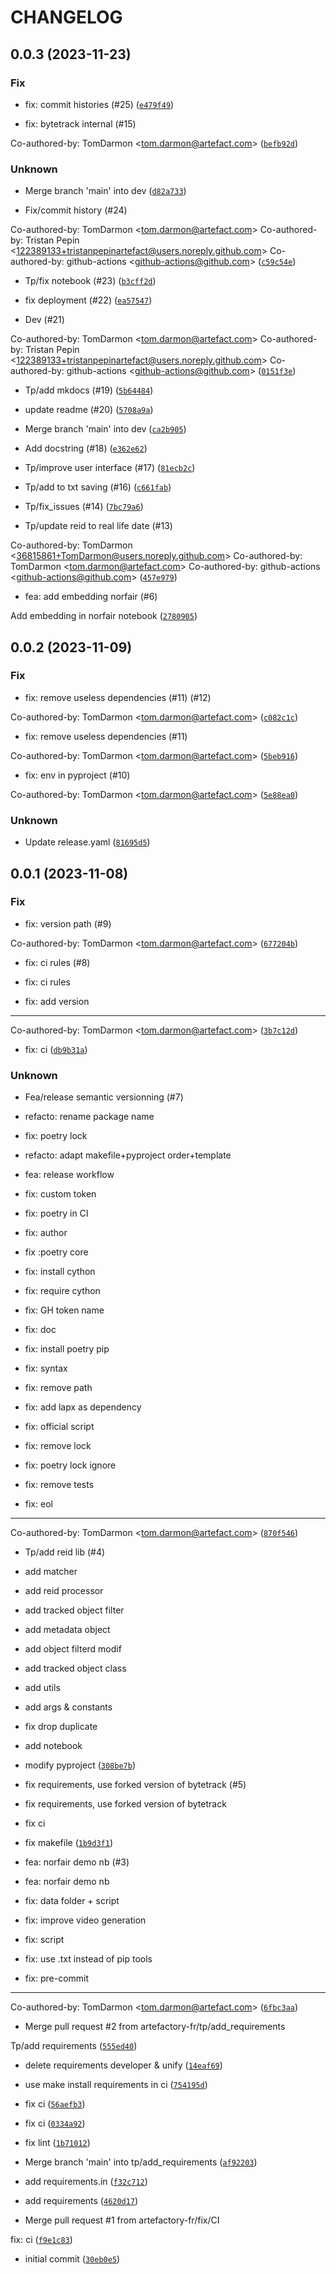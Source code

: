 # CHANGELOG



## 0.0.3 (2023-11-23)

### Fix

* fix: commit histories (#25) ([`e479f49`](https://github.com/artefactory-fr/track-reid/commit/e479f491cd04d9a42d8d44b8c3d102d3db029ad8))

* fix: bytetrack internal (#15)

Co-authored-by: TomDarmon &lt;tom.darmon@artefact.com&gt; ([`befb92d`](https://github.com/artefactory-fr/track-reid/commit/befb92dd81ae225562b19917e2a4e07c3ccd5c72))

### Unknown

* Merge branch &#39;main&#39; into dev ([`d82a733`](https://github.com/artefactory-fr/track-reid/commit/d82a733aaf45bba5eee7e807c7134d095ce5daee))

* Fix/commit history (#24)

Co-authored-by: TomDarmon &lt;tom.darmon@artefact.com&gt;
Co-authored-by: Tristan Pepin &lt;122389133+tristanpepinartefact@users.noreply.github.com&gt;
Co-authored-by: github-actions &lt;github-actions@github.com&gt; ([`c59c54e`](https://github.com/artefactory-fr/track-reid/commit/c59c54e7cfd95e080b76d85e7d0f2556b09b2454))

* Tp/fix notebook (#23) ([`b3cff2d`](https://github.com/artefactory-fr/track-reid/commit/b3cff2dc6f3a0569a5972874d732b6bb8df73207))

* fix deployment (#22) ([`ea57547`](https://github.com/artefactory-fr/track-reid/commit/ea575474784d58c49f081d693724c58dbf80cafd))

* Dev (#21)

Co-authored-by: TomDarmon &lt;tom.darmon@artefact.com&gt;
Co-authored-by: Tristan Pepin &lt;122389133+tristanpepinartefact@users.noreply.github.com&gt;
Co-authored-by: github-actions &lt;github-actions@github.com&gt; ([`0151f3e`](https://github.com/artefactory-fr/track-reid/commit/0151f3eb62885c14b3fe5b3ea2df9f1c5ae24374))

* Tp/add mkdocs (#19) ([`5b64484`](https://github.com/artefactory-fr/track-reid/commit/5b64484c7dc1af992bf201bda8ee05087c35a874))

* update readme (#20) ([`5708a9a`](https://github.com/artefactory-fr/track-reid/commit/5708a9a37b2da99b3fa4ec0fc8db844fc8370a70))

* Merge branch &#39;main&#39; into dev ([`ca2b905`](https://github.com/artefactory-fr/track-reid/commit/ca2b905e9570f72503ec540284e87444fa83402f))

* Add docstring (#18) ([`e362e62`](https://github.com/artefactory-fr/track-reid/commit/e362e62bd086e4e1c1b2c588d36e4fb027fcc4ca))

* Tp/improve user interface (#17) ([`81ecb2c`](https://github.com/artefactory-fr/track-reid/commit/81ecb2c77bd5558f8eeefb9febc6d74d485bd2c9))

* Tp/add to txt saving (#16) ([`c661fab`](https://github.com/artefactory-fr/track-reid/commit/c661fabbd7607b3afd97089419b01d2faf75aee3))

* Tp/fix_issues (#14) ([`7bc79a6`](https://github.com/artefactory-fr/track-reid/commit/7bc79a68d328d0ab5351ce017a59b31cddaa289d))

* Tp/update reid to real life date (#13)

Co-authored-by: TomDarmon &lt;36815861+TomDarmon@users.noreply.github.com&gt;
Co-authored-by: TomDarmon &lt;tom.darmon@artefact.com&gt;
Co-authored-by: github-actions &lt;github-actions@github.com&gt; ([`457e979`](https://github.com/artefactory-fr/track-reid/commit/457e9795121e590861f791454c3da9a7ebf2ae19))

* fea: add embedding norfair (#6)

Add embedding in norfair notebook ([`2780905`](https://github.com/artefactory-fr/track-reid/commit/27809051beb96e5eea4f4c1733e71bc4c0e0cccc))


## 0.0.2 (2023-11-09)

### Fix

* fix: remove useless dependencies (#11) (#12)

Co-authored-by: TomDarmon &lt;tom.darmon@artefact.com&gt; ([`c082c1c`](https://github.com/artefactory-fr/track-reid/commit/c082c1c8766840512a9c1ad58b6848ff560e4ec7))

* fix: remove useless dependencies (#11)

Co-authored-by: TomDarmon &lt;tom.darmon@artefact.com&gt; ([`5beb916`](https://github.com/artefactory-fr/track-reid/commit/5beb916cc3d768b7e2662155572170c3226f0041))

* fix: env in pyproject (#10)

Co-authored-by: TomDarmon &lt;tom.darmon@artefact.com&gt; ([`5e88ea0`](https://github.com/artefactory-fr/track-reid/commit/5e88ea04c00443b7202a2ff4dbaac09f2db01034))

### Unknown

* Update release.yaml ([`81695d5`](https://github.com/artefactory-fr/track-reid/commit/81695d5ac249df3b7dbbf2f2bdbe7075e42bea62))


## 0.0.1 (2023-11-08)

### Fix

* fix: version path (#9)

Co-authored-by: TomDarmon &lt;tom.darmon@artefact.com&gt; ([`677204b`](https://github.com/artefactory-fr/track-reid/commit/677204bf2e755d851b5b26d9acf808b957bdf55f))

* fix: ci rules (#8)

* fix: ci rules

* fix: add version

---------

Co-authored-by: TomDarmon &lt;tom.darmon@artefact.com&gt; ([`3b7c12d`](https://github.com/artefactory-fr/track-reid/commit/3b7c12d7b21b511bdf76b6fe0856b4d489eefcaa))

* fix: ci ([`db9b31a`](https://github.com/artefactory-fr/track-reid/commit/db9b31a244c97c63bb3e7073bbf780d46416a0dc))

### Unknown

* Fea/release semantic versionning (#7)

* refacto: rename package name

* fix: poetry lock

* refacto: adapt makefile+pyproject order+template

* fea: release workflow

* fix: custom token

* fix: poetry in CI

* fix: author

* fix :poetry core

* fix: install cython

* fix: require cython

* fix: GH token name

* fix: doc

* fix: install poetry pip

* fix: syntax

* fix: remove path

* fix: add lapx as dependency

* fix: official script

* fix: remove lock

* fix: poetry lock ignore

* fix: remove tests

* fix: eol

---------

Co-authored-by: TomDarmon &lt;tom.darmon@artefact.com&gt; ([`870f546`](https://github.com/artefactory-fr/track-reid/commit/870f5466d22019c76b429a4cb4a4633e7a181fdd))

* Tp/add reid lib (#4)

* add matcher

* add reid processor

* add tracked object filter

* add metadata object

* add object filterd modif

* add tracked object class

* add utils

* add args &amp; constants

* fix drop duplicate

* add notebook

* modify pyproject ([`308be7b`](https://github.com/artefactory-fr/track-reid/commit/308be7b1a0febd48d90040f42aff97b86137720f))

* fix requirements, use forked version of bytetrack (#5)

* fix requirements, use forked version of bytetrack

* fix ci

* fix makefile ([`1b9d3f1`](https://github.com/artefactory-fr/track-reid/commit/1b9d3f1adf88e785adbfb29f328de63c2047e092))

* fea: norfair demo nb (#3)

* fea: norfair demo nb

* fix: data folder + script

* fix: improve video generation

* fix: script

* fix: use .txt instead of pip tools

* fix: pre-commit

---------

Co-authored-by: TomDarmon &lt;tom.darmon@artefact.com&gt; ([`6fbc3aa`](https://github.com/artefactory-fr/track-reid/commit/6fbc3aaf4207d8b96c2f6568accdcc5dcadf67de))

* Merge pull request #2 from artefactory-fr/tp/add_requirements

Tp/add requirements ([`555ed40`](https://github.com/artefactory-fr/track-reid/commit/555ed4060bf327aff0c2009c68079cb8fb0aa68b))

* delete requirements developer &amp; unify ([`14eaf69`](https://github.com/artefactory-fr/track-reid/commit/14eaf693659df82ec7a5cc50c502cd04a713c686))

* use make install requirements in ci ([`754195d`](https://github.com/artefactory-fr/track-reid/commit/754195d42dcc80445919a245132a9d58ce78730b))

* fix ci ([`56aefb3`](https://github.com/artefactory-fr/track-reid/commit/56aefb3da4485c2fec579dfc6303100bc4185cbc))

* fix ci ([`0334a92`](https://github.com/artefactory-fr/track-reid/commit/0334a927499391ae26beb92c4eceff1ca97789b4))

* fix lint ([`1b71012`](https://github.com/artefactory-fr/track-reid/commit/1b71012b5d9beca0ba4f816e1a2dac7247af6d14))

* Merge branch &#39;main&#39; into tp/add_requirements ([`af92203`](https://github.com/artefactory-fr/track-reid/commit/af92203acdd6c472c9bafc20e94cb8c140338d93))

* add requirements.in ([`f32c712`](https://github.com/artefactory-fr/track-reid/commit/f32c71233701ed064dd34300db93df28e4a48cae))

* add requirements ([`4620d17`](https://github.com/artefactory-fr/track-reid/commit/4620d1768bd6933c4c53f9ec392677e2f1925bc4))

* Merge pull request #1 from artefactory-fr/fix/CI

fix: ci ([`f9e1c83`](https://github.com/artefactory-fr/track-reid/commit/f9e1c83c8cbcda7f19515690aa9c493d53c1db24))

* initial commit ([`30eb0e5`](https://github.com/artefactory-fr/track-reid/commit/30eb0e53ff06540c225a0df60a0d71bea2f69471))

